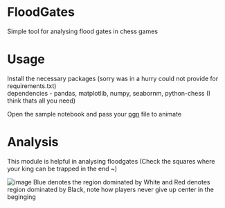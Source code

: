 # FloodGates
Simple tool for analysing flood gates in chess games

# Usage
Install the necessary packages (sorry was in a hurry could not provide for requirements.txt)  
dependencies - pandas, matplotlib, numpy, seabornm, python-chess (I think thats all you need)  

Open the sample notebook and pass your [pgn](https://support.chess.com/article/658-what-are-pgn-fen) file to animate

# Analysis
This module is helpful in analysing floodgates (Check the squares where your king can be trapped in the end ~)  

![image](https://user-images.githubusercontent.com/17203541/132047614-aab926af-099a-4635-8e40-419c3977b176.png)
Blue denotes the region dominated by White and Red denotes region dominated by Black, note how players never give up center in the beginging
